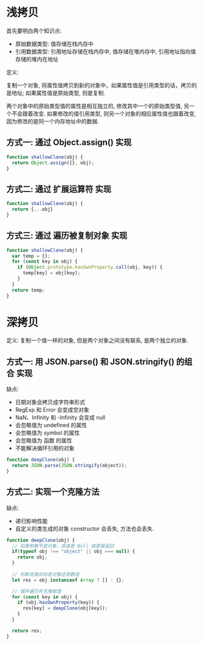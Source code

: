 # 浅拷贝

首先要明白两个知识点:

* 原始数据类型: 值存储在栈内存中
* 引用数据类型: 引用地址存储在栈内存中, 值存储在堆内存中, 引用地址指向值存储的堆内在地址

定义:

复制一个对象, 将属性值拷贝到新的对象中，如果属性值是引用类型的话，拷贝的是地址; 如果属性值是原始类型, 则是复制. 

两个对象中的原始类型值的属性是相互独立的, 修改其中一个的原始类型值, 另一个不会跟着改变. 如果修改的值引用类型, 则另一个对象的相应属性值也跟着改变, 因为修改的是同一个内存地址中的数据.

## 方式一: 通过 Object.assign() 实现

```JavaScript
function shallowClone(obj) {
  return Object.assign({}, obj);
}
```

## 方式二: 通过 扩展运算符 实现

```JavaScript
function shallowClone(obj) {
  return {...obj}
}
```

## 方式三: 通过 遍历被复制对象 实现

```JavaScript
function shallowClone(obj) {
  var temp = {};
  for (const key in obj) {
    if (Object.prototype.hasOwnProperty.call(obj, key)) {
      temp[key] = obj[key];
    }
  }
  return temp;
}
```

# 深拷贝

定义: 复制一个值一样的对象, 但是两个对象之间没有联系, 是两个独立的对象.

## 方式一: 用 JSON.parse() 和 JSON.stringify() 的组合 实现

缺点: 

* 日期对象会拷贝成字符串形式
* RegExp 和 Error 会变成空对象
* NaN、Infinity 和 -Infinity 会变成 null
* 会忽略值为 undefined 的属性
* 会忽略值为 symbol 的属性
* 会忽略值为 函数 的属性
* 不能解决循环引用的对象

```JavaScript
function deepClone(obj) {
  return JSON.parse(JSON.stringify(object));
}
```

## 方式二: 实现一个克隆方法

缺点: 
* 递归影响性能
* 自定义的类生成的对象 constructor 会丢失, 方法也会丢失.

```JavaScript
function deepClone(obj) {
  // 如果参数不是对象，或者是 Null 就直接返回
  if(typeof obj !== "object" || obj === null) {
    return obj;
  }
  
  // 判断克隆目标是对象还是数组
  let res = obj instanceof Array ? [] : {};

  // 循环遍历并克隆赋值
  for (const key in obj) {
    if (obj.hasOwnProperty(key)) {
      res[key] = deepClone(obj[key]);
    }
  }

  return res;
}
```